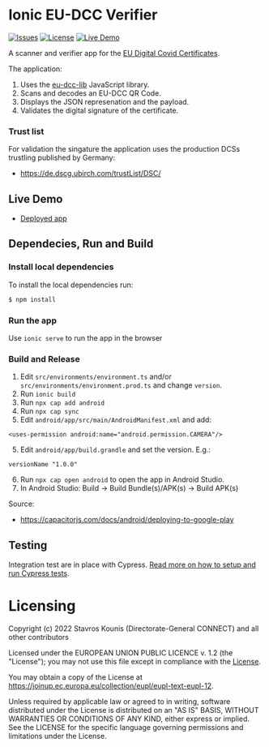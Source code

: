 # Ionic EU-DCC Verifier
[![Issues](https://img.shields.io/github/issues/skounis/eu-dcc-verifier?style=for-the-badge)](https://github.com/skounis/eu-dcc-verifier/issues) [![License](https://img.shields.io/github/license/skounis/eu-dcc-verifier?style=for-the-badge)](https://github.com/skounis/eu-dcc-verifier#licensing) [![Live Demo](https://img.shields.io/badge/Live-Demo-green?style=for-the-badge)](https://eu-dcc-verifier.web.app/)

A scanner and verifier app for the [EU Digital Covid Certificates](https://github.com/ehn-dcc-development/hcert-spec). 

The application:

1. Uses the [eu-dcc-lib](https://www.npmjs.com/package/eu-dcc-lib) JavaScript library.
1. Scans and decodes an EU-DCC QR Code.
2. Displays the JSON represenation and the payload. 
3. Validates the digital signature of the certificate.

### Trust list
For validation the singature the application uses the production DCSs trustling published by Germany:

* https://de.dscg.ubirch.com/trustList/DSC/

## Live Demo
* [Deployed app](https://eu-dcc-verifier.web.app/home)

## Dependecies, Run and Build

### Install local dependencies
To install the local dependencies run:

```bash
$ npm install
```

### Run the app
Use `ionic serve` to run the app in the browser

### Build and Release
1. Edit `src/environments/environment.ts` and/or `src/environments/environment.prod.ts` and change `version`.
2. Run `ionic build`
2. Run `npx cap add android`
3. Run `npx cap sync`
4. Edit `android/app/src/main/AndroidManifest.xml` and add:
```
<uses-permission android:name="android.permission.CAMERA"/>
```
5. Edit `android/app/build.grandle` and set the version. E.g.:
```
versionName "1.0.0"
```
6. Run `npx cap open android` to open the app in Android Studio.
7. In Android Studio: Build -> Build Bundle(s)/APK(s) -> Build APK(s)

Source:
- https://capacitorjs.com/docs/android/deploying-to-google-play

## Testing 
Integration test are in place with Cypress. [Read more on how to setup and run Cypress tests](https://github.com/skounis/eu-dcc-validation/wiki/E2E-Tests---Setup-and-Run).

# Licensing
Copyright (c) 2022 Stavros Kounis (Directorate-General CONNECT) and all other contributors

Licensed under the EUROPEAN UNION PUBLIC LICENCE v. 1.2 (the "License"); you may not use this file except in compliance with the [License](./LICENSE.txt).

You may obtain a copy of the License at https://joinup.ec.europa.eu/collection/eupl/eupl-text-eupl-12.

Unless required by applicable law or agreed to in writing, software distributed under the License is distributed on an "AS IS" BASIS, WITHOUT WARRANTIES OR CONDITIONS OF ANY KIND, either express or implied. See the LICENSE for the specific language governing permissions and limitations under the License.


